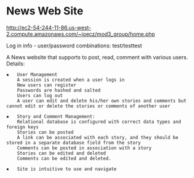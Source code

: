 # News Web Site
http://ec2-54-244-11-86.us-west-2.compute.amazonaws.com/~joecz/mod3_group/home.php

Log in info - user/password combinations:
test/testtest

A News website that supports to post, read, comment with various users. Details:

	▪	User Management 
		A session is created when a user logs in
		New users can register
		Passwords are hashed and salted
		Users can log out
		A user can edit and delete his/her own stories and comments but cannot edit or delete the stories or comments of another user 

	▪	Story and Comment Management:
		Relational database is configured with correct data types and foreign keys 
		Stories can be posted 
		A link can be associated with each story, and they should be stored in a separate database field from the story 
		Comments can be posted in association with a story
		Stories can be edited and deleted
		Comments can be edited and deleted.

	▪	Site is intuitive to use and navigate